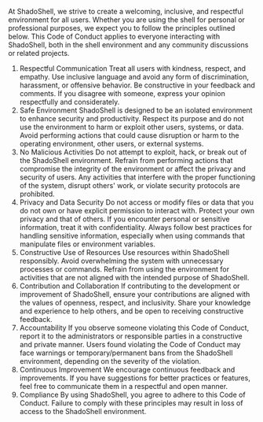 At ShadoShell, we strive to create a welcoming, inclusive, and respectful environment for all users. Whether you are using the shell for personal or professional purposes, we expect you to follow the principles outlined below. This Code of Conduct applies to everyone interacting with ShadoShell, both in the shell environment and any community discussions or related projects.

1. Respectful Communication
Treat all users with kindness, respect, and empathy.
Use inclusive language and avoid any form of discrimination, harassment, or offensive behavior.
Be constructive in your feedback and comments. If you disagree with someone, express your opinion respectfully and considerately.
2. Safe Environment
ShadoShell is designed to be an isolated environment to enhance security and productivity. Respect its purpose and do not use the environment to harm or exploit other users, systems, or data.
Avoid performing actions that could cause disruption or harm to the operating environment, other users, or external systems.
3. No Malicious Activities
Do not attempt to exploit, hack, or break out of the ShadoShell environment.
Refrain from performing actions that compromise the integrity of the environment or affect the privacy and security of users.
Any activities that interfere with the proper functioning of the system, disrupt others' work, or violate security protocols are prohibited.
4. Privacy and Data Security
Do not access or modify files or data that you do not own or have explicit permission to interact with.
Protect your own privacy and that of others. If you encounter personal or sensitive information, treat it with confidentiality.
Always follow best practices for handling sensitive information, especially when using commands that manipulate files or environment variables.
5. Constructive Use of Resources
Use resources within ShadoShell responsibly. Avoid overwhelming the system with unnecessary processes or commands.
Refrain from using the environment for activities that are not aligned with the intended purpose of ShadoShell.
6. Contribution and Collaboration
If contributing to the development or improvement of ShadoShell, ensure your contributions are aligned with the values of openness, respect, and inclusivity.
Share your knowledge and experience to help others, and be open to receiving constructive feedback.
7. Accountability
If you observe someone violating this Code of Conduct, report it to the administrators or responsible parties in a constructive and private manner.
Users found violating the Code of Conduct may face warnings or temporary/permanent bans from the ShadoShell environment, depending on the severity of the violation.
8. Continuous Improvement
We encourage continuous feedback and improvements. If you have suggestions for better practices or features, feel free to communicate them in a respectful and open manner.
9. Compliance
By using ShadoShell, you agree to adhere to this Code of Conduct. Failure to comply with these principles may result in loss of access to the ShadoShell environment.
